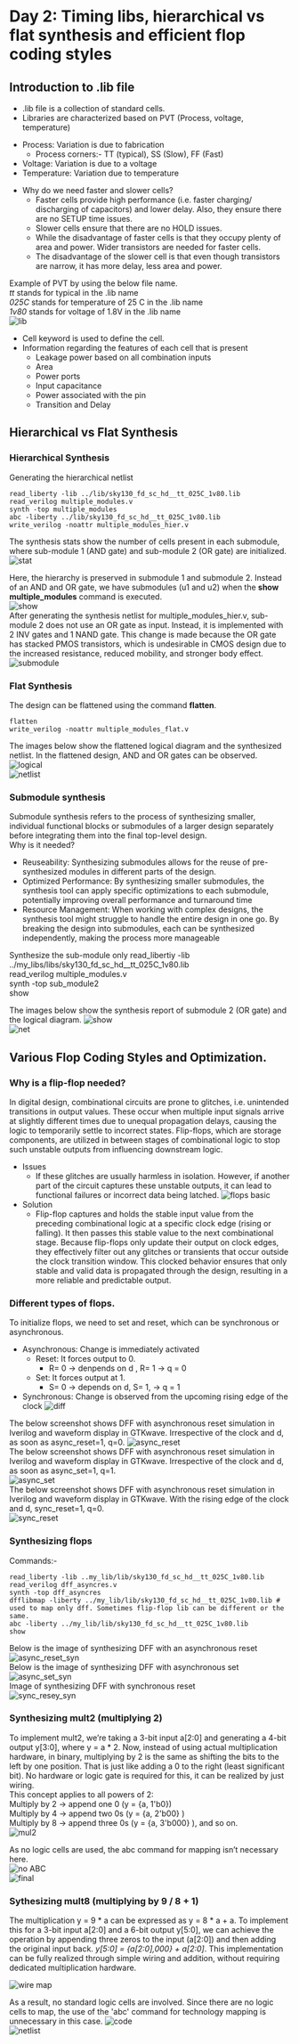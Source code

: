 # Day 2: Timing libs, hierarchical vs flat synthesis and efficient flop coding styles

## Introduction to .lib file
* .lib file is a collection of standard cells. 
* Libraries are characterized based on PVT (Process, voltage, temperature)
- Process: Variation is due to fabrication
  * Process corners:- TT (typical), SS (Slow), FF (Fast)
- Voltage: Variation is due to a voltage
- Temperature: Variation due to temperature

* Why do we need faster and slower cells?
    - Faster cells provide high performance (i.e. faster charging/ discharging of capacitors) and lower delay. Also, they ensure there are no SETUP time issues.
    - Slower cells ensure that there are no HOLD issues.
    - While the disadvantage of faster cells is that they occupy plenty of area and power. Wider transistors are needed for faster cells.
    - The disadvantage of the slower cell is that even though transistors are narrow, it has more delay, less area and power.

Example of PVT by using the below file name.  
*tt* stands for typical in the .lib name  
*025C* stands for temperature of 25 C in the .lib name  
*1v80* stands for voltage of 1.8V in the .lib name    
![lib](https://github.com/Dhruvid98/SFAL-VSD-SoC-Design/blob/main/Day%202/Images/Lab1/Screenshot%202025-05-15%20215430.png)

- Cell keyword is used to define the cell.
- Information regarding the features of each cell that is present
   * Leakage power based on all combination inputs
   * Area
   * Power ports
   * Input capacitance
   * Power associated with the pin
   * Transition and Delay

## Hierarchical vs Flat Synthesis
### Hierarchical Synthesis
Generating the hierarchical netlist
```
read_liberty -lib ../lib/sky130_fd_sc_hd__tt_025C_1v80.lib
read_verilog multiple_modules.v
synth -top multiple_modules
abc -liberty ../lib/sky130_fd_sc_hd__tt_025C_1v80.lib 
write_verilog -noattr multiple_modules_hier.v
```
The synthesis stats show the number of cells present in each submodule, where sub-module 1 (AND gate) and sub-module 2 (OR gate) are initialized.   
![stat](https://github.com/Dhruvid98/SFAL-VSD-SoC-Design/blob/main/Day%202/Images/Hierarchical%20Synthesis/Screenshot%202025-05-16%20225748.png)  

Here, the hierarchy is preserved in submodule 1 and submodule 2. Instead of an AND and OR gate, we have submodules (u1 and u2) when the **show multiple_modules** command is executed.  
![show](https://github.com/Dhruvid98/SFAL-VSD-SoC-Design/blob/main/Day%202/Images/Hierarchical%20Synthesis/Screenshot%202025-05-16%20231701.png)  
After generating the synthesis netlist for multiple_modules_hier.v, sub-module 2 does not use an OR gate as input. Instead, it is implemented with 2 INV gates and 1 NAND gate. This change is made because the OR gate has stacked PMOS transistors, which is undesirable in CMOS design due to the increased resistance, reduced mobility, and stronger body effect.  
![submodule](https://github.com/Dhruvid98/SFAL-VSD-SoC-Design/blob/main/Day%202/Images/Hierarchical%20Synthesis/Screenshot%202025-05-16%20231932.png)  

### Flat Synthesis

The design can be flattened using the command **flatten**.  
```
flatten
write_verilog -noattr multiple_modules_flat.v
```
The images below show the flattened logical diagram and the synthesized netlist. In the flattened design, AND and OR gates can be observed.
![logical](https://github.com/Dhruvid98/SFAL-VSD-SoC-Design/blob/main/Day%202/Images/Flatten/Screenshot%202025-05-16%20234138.png)  
![netlist](https://github.com/Dhruvid98/SFAL-VSD-SoC-Design/blob/main/Day%202/Images/Flatten/Screenshot%202025-05-16%20234346.png)  

### Submodule synthesis 

Submodule synthesis refers to the process of synthesizing smaller, individual functional blocks or submodules of a larger design separately before integrating them into the final top-level design.   
Why is it needed?
- Reuseability: Synthesizing submodules allows for the reuse of pre-synthesized modules in different parts of the design.
- Optimized Performance: By synthesizing smaller submodules, the synthesis tool can apply specific optimizations to each submodule, potentially improving overall performance and turnaround time
- Resource Management: When working with complex designs, the synthesis tool might struggle to handle the entire design in one go. By breaking the design into submodules, each can be synthesized independently, making the process more manageable

Synthesize the sub-module only
read_libertiy -lib ../my_libs/libs/sky130_fd_sc_hd__tt_025C_1v80.lib  
read_verilog multiple_modules.v  
synth -top sub_module2  
show  

The images below show the synthesis report of submodule 2 (OR gate) and the logical diagram. 
![show](https://github.com/Dhruvid98/SFAL-VSD-SoC-Design/blob/main/Day%202/Images/sub_modules/Screenshot%202025-05-17%20002035.png)  
![net](https://github.com/Dhruvid98/SFAL-VSD-SoC-Design/blob/main/Day%202/Images/sub_modules/Screenshot%202025-05-17%20001938.png)  

## Various Flop Coding Styles and Optimization.
### Why is a flip-flop needed?  
In digital design, combinational circuits are prone to glitches, i.e. unintended transitions in output values. These occur when multiple input signals arrive at slightly different times due to unequal propagation delays, causing the logic to temporarily settle to incorrect states. Flip-flops, which are storage components, are utilized in between stages of combinational logic to stop such unstable outputs from influencing downstream logic.  
* Issues
    - If these glitches are usually harmless in isolation. However, if another part of the circuit captures these unstable outputs, it can lead to functional failures or incorrect data being latched.
![flops basic](https://github.com/Dhruvid98/SFAL-VSD-SoC-Design/blob/main/Day%202/Images/Flop%20basic/1.png)
* Solution
    - Flip-flop captures and holds the stable input value from the preceding combinational logic at a specific clock edge (rising or falling). It then passes this stable value to the next combinational stage. Because flip-flops only update their output on clock edges, they effectively filter out any glitches or transients that occur outside the clock transition window. This clocked behavior ensures that only stable and valid data is propagated through the design, resulting in a more reliable and predictable output.
 
### Different types of flops.   
To initialize flops, we need to set and reset, which can be synchronous or asynchronous.  
- Asynchronous: Change is immediately activated
   * Reset: It forces output to 0.  
      - R= 0 -> denpends on d , R= 1 -> q = 0  
   * Set: It forces output at 1.
      - S= 0 -> depends on d, S= 1, -> q = 1
 - Synchronous: Change is observed from the upcoming rising edge of the clock
![diff](https://github.com/Dhruvid98/SFAL-VSD-SoC-Design/blob/main/Day%202/Images/Flop%20basic/2.png)

The below screenshot shows DFF with asynchronous reset simulation in Iverilog and waveform display in GTKwave. Irrespective of the clock and d, as soon as async_reset=1, q=0.
![async_reset](https://github.com/Dhruvid98/SFAL-VSD-SoC-Design/blob/main/Day%202/Images/DFF_simulation/async_reset.png)  
The below screenshot shows DFF with asynchronous reset simulation in Iverilog and waveform display in GTKwave. Irrespective of the clock and d, as soon as async_set=1, q=1.  
![async_set](https://github.com/Dhruvid98/SFAL-VSD-SoC-Design/blob/main/Day%202/Images/DFF_simulation/async_set.png)  
The below screenshot shows DFF with asynchronous reset simulation in Iverilog and waveform display in GTKwave. With the rising edge of the clock and d, sync_reset=1, q=0.  
![sync_reset](https://github.com/Dhruvid98/SFAL-VSD-SoC-Design/blob/main/Day%202/Images/DFF_simulation/sync_reset.png)  

### Synthesizing flops
Commands:-
```
read_liberty -lib ..my_lib/lib/sky130_fd_sc_hd__tt_025C_1v80.lib
read_verilog dff_asyncres.v
synth -top dff_asyncres
dfflibmap -liberty ../my_lib/lib/sky130_fd_sc_hd__tt_025C_1v80.lib # used to map only dff. Sometimes flip-flop lib can be different or the same.
abc -liberty ../my_lib/lib/sky130_fd_sc_hd__tt_025C_1v80.lib
show
```
Below is the image of synthesizing DFF with an asynchronous reset  
![async_reset_syn](https://github.com/Dhruvid98/SFAL-VSD-SoC-Design/blob/main/Day%202/Images/DFF%20Synthesis/async_reset.png)  
Below is the image of synthesizing DFF with asynchronous set  
![async_set_syn](https://github.com/Dhruvid98/SFAL-VSD-SoC-Design/blob/main/Day%202/Images/DFF%20Synthesis/async_set.png)  
Image of synthesizing DFF with synchronous reset   
![sync_resey_syn](https://github.com/Dhruvid98/SFAL-VSD-SoC-Design/blob/main/Day%202/Images/DFF%20Synthesis/sync.png)  

### Synthesizing mult2 (multiplying 2)
To implement mult2, we’re taking a 3-bit input a[2:0] and generating a 4-bit output y[3:0], where y = a * 2. Now, instead of using actual multiplication hardware, in binary, multiplying by 2 is the same as shifting the bits to the left by one position. That is just like adding a 0 to the right (least significant bit). No hardware or logic gate is required for this, it can be realized by just wiring.  
This concept applies to all powers of 2:  
Multiply by 2 → append one 0 (y = {a, 1'b0})  
Multiply by 4 → append two 0s (y = {a, 2'b00} )  
Multiply by 8 → append three 0s (y = {a, 3'b000} ), and so on.  
![mul2](https://github.com/Dhruvid98/SFAL-VSD-SoC-Design/blob/main/Day%202/Images/Optimization%20flop/mult2.png)  

As no logic cells are used, the abc command for mapping isn’t necessary here.  
![no ABC](https://github.com/Dhruvid98/SFAL-VSD-SoC-Design/blob/main/Day%202/Images/Optimization%20flop/mult2_1.png)  
![final](https://github.com/Dhruvid98/SFAL-VSD-SoC-Design/blob/main/Day%202/Images/Optimization%20flop/mult2_2.png)

### Sythesizing mult8 (multiplying by 9 / 8 + 1)
The multiplication y = 9 * a can be expressed as y = 8 * a + a. To implement this for a 3-bit input a[2:0] and a 6-bit output y[5:0], we can achieve the operation by appending three zeros to the input (a[2:0]) and then adding the original input back. *y[5:0] = {a[2:0],000} + a[2:0]*. This implementation can be fully realized through simple wiring and addition, without requiring dedicated multiplication hardware.  

![wire map](https://github.com/Dhruvid98/SFAL-VSD-SoC-Design/blob/main/Day%202/Images/Optimization%20flop/mul8.png)

As a result, no standard logic cells are involved. Since there are no logic cells to map, the use of the 'abc' command for technology mapping is unnecessary in this case.
![code](https://github.com/Dhruvid98/SFAL-VSD-SoC-Design/blob/main/Day%202/Images/Optimization%20flop/mul8_1.png)  
![netlist](https://github.com/Dhruvid98/SFAL-VSD-SoC-Design/blob/main/Day%202/Images/Optimization%20flop/mult8_3.png)
